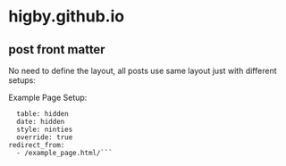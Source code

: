 # higby.github.io

## post front matter

No need to define the layout, all posts use same layout just with different setups:

Example Page Setup:
```setup:
  table: hidden
  date: hidden
  style: ninties
  override: true
redirect_from:
  - /example_page.html/```
